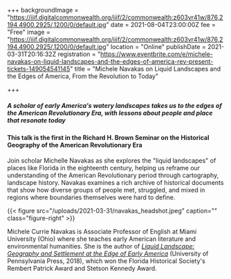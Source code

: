 +++
backgroundImage = "https://iiif.digitalcommonwealth.org/iiif/2/commonwealth:z603vr41w/876,2194,4900,2925/,1200/0/default.jpg"
date = 2021-08-04T23:00:00Z
fee = "Free"
image = "https://iiif.digitalcommonwealth.org/iiif/2/commonwealth:z603vr41w/876,2194,4900,2925/,1200/0/default.jpg"
location = "Online"
publishDate = 2021-03-31T20:16:32Z
registration = "https://www.eventbrite.com/e/michele-navakas-on-liquid-landscapes-and-the-edges-of-america-rev-present-tickets-149054541145"
title = "Michele Navakas on Liquid Landscapes and the Edges of America, From the Revolution to Today"

+++
##### A scholar of early America's watery landscapes takes us to the edges of the American Revolutionary Era, with lessons about people and place that resonate today

#### This talk is the first in the Richard H. Brown Seminar on the Historical Geography of the American Revolutionary Era

Join scholar Michelle Navakas as she explores the "liquid landscapes" of places like Florida in the eighteenth century, helping us reframe our understanding of the American Revolutionary period through cartography, landscape history. Navakas examines a rich archive of historical documents that show how diverse groups of people met, struggled, and mixed in regions where boundaries themselves were hard to define.

{{< figure src="/uploads/2021-03-31/navakas_headshot.jpeg" caption="" class="figure-right" >}}

Michele Currie Navakas is Associate Professor of English at Miami University (Ohio) where she teaches early American literature and environmental humanities. She is the author of [_Liquid Landscape: Geography and Settlement at the Edge of Early America_](https://www.upenn.edu/pennpress/book/15716.html) (University of Pennsylvania Press, 2018), which won the Florida Historical Society's Rembert Patrick Award and Stetson Kennedy Award.